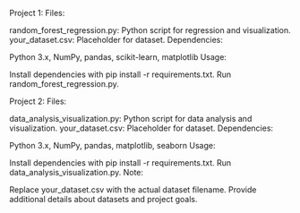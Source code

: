 Project 1:
Files:

random_forest_regression.py: Python script for regression and visualization.
your_dataset.csv: Placeholder for dataset.
Dependencies:

Python 3.x, NumPy, pandas, scikit-learn, matplotlib
Usage:

Install dependencies with pip install -r requirements.txt.
Run random_forest_regression.py.

Project 2: 
Files:

data_analysis_visualization.py: Python script for data analysis and visualization.
your_dataset.csv: Placeholder for dataset.
Dependencies:

Python 3.x, NumPy, pandas, matplotlib, seaborn
Usage:

Install dependencies with pip install -r requirements.txt.
Run data_analysis_visualization.py.
Note:

Replace your_dataset.csv with the actual dataset filename.
Provide additional details about datasets and project goals.
